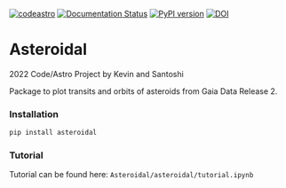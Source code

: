 [![codeastro](https://img.shields.io/badge/Made%20at-Code/Astro-blueviolet.svg)](https://semaphorep.github.io/codeastro/)
[![Documentation Status](https://readthedocs.org/projects/asteroidal/badge/?version=latest)](https://asteroidal.readthedocs.io/en/latest/?badge=latest)
[![PyPI version](https://badge.fury.io/py/asteroidal.svg)](https://badge.fury.io/py/asteroidal)
[![DOI](https://zenodo.org/badge/506345872.svg)](https://zenodo.org/badge/latestdoi/506345872)
# Asteroidal
2022 Code/Astro Project by Kevin and Santoshi

Package to plot transits and orbits of asteroids from Gaia Data Release 2.

### Installation
```python
pip install asteroidal
```

### Tutorial

Tutorial can be found here: `Asteroidal/asteroidal/tutorial.ipynb`
